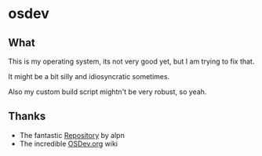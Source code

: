 osdev
===

What
---
This is my operating system, its not very good yet, but I am trying to fix that. 

It might be a bit silly and idiosyncratic sometimes. 

Also my custom build script mightn't be very robust, so yeah.

Thanks
---
* The fantastic [Repository](https://github.com/alpn/x86_starterkit) by alpn
* The incredible [OSDev.org](https://wiki.osdev.org/) wiki
